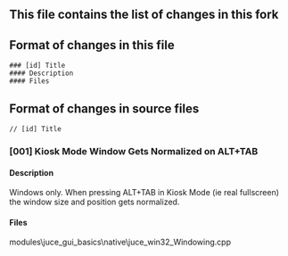 ## This file contains the list of changes in this fork

## Format of changes in this file
```
### [id] Title
#### Description
#### Files
```

## Format of changes in source files
```
// [id] Title
```

### [001] Kiosk Mode Window Gets Normalized on ALT+TAB
#### Description
Windows only. When pressing ALT+TAB in Kiosk Mode (ie real fullscreen) the window size and position gets normalized.
#### Files
modules\juce_gui_basics\native\juce_win32_Windowing.cpp
